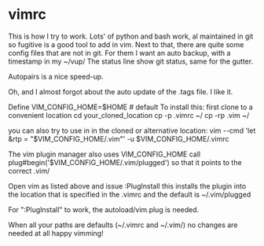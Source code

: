 # vimrc
This is how I try to work.
Lots' of python and bash work, al maintained in git so fugitive is a good tool to add in vim.
Next to that, there are quite some config files that are not in git. For them I want an auto backup, with a timestamp in my ~/vup/
The status line show git status, same for the gutter.

Autopairs is a nice speed-up.

Oh, and I almost forgot about the auto update of the .tags file. I like it.

Define VIM_CONFIG_HOME=$HOME # default
To install this:
first clone to a convenient location
cd your_cloned_location
cp -p .vimrc ~/
cp -rp .vim ~/

you can also try to use in in the cloned or alternative location:
    vim --cmd 'let &rtp = "$VIM_CONFIG_HOME/.vim"' -u $VIM_CONFIG_HOME/.vimrc  

The vim plugin manager also uses VIM_CONFIG_HOME
call plug#begin('$VIM_CONFIG_HOME/.vim/plugged')
so that it points to the correct .vim/

Open vim as listed above and issue 
:PlugInstall
this installs the plugin into the location that is specified in the .vimrc and the default is
~/.vim/plugged

For ":PlugInstall" to work, the autoload/vim.plug is needed.

When all your paths are defaults (~/.vimrc and ~/.vim/) no changes are needed at all
happy vimming!
